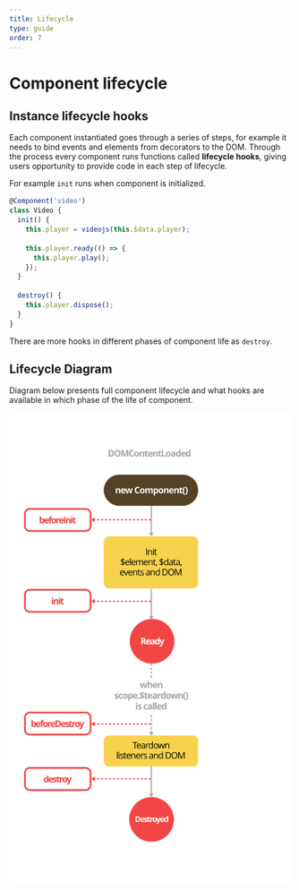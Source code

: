 ```yaml
---
title: Lifecycle
type: guide
order: 7
---
```


# Component lifecycle

## Instance lifecycle hooks

Each component instantiated goes through a series of steps, for example it needs to bind events and elements from decorators to the DOM. Through the process every component runs functions called **lifecycle hooks**, giving users opportunity to provide code in each step of lifecycle.

For example `init` runs when component is initialized.

```js
@Component('video')
class Video {
  init() {
  	this.player = videojs(this.$data.player);
  	
  	this.player.ready(() => {
      this.player.play();
    });
  }	
  
  destroy() {
    this.player.dispose();
  }
}
```

There are more hooks in different phases of component life as `destroy`.

## Lifecycle Diagram

Diagram below presents full component lifecycle and what hooks are available in which phase of the life of component.

<img style="display: block; margin: 0 auto; width: 550px;" src="/images/lifecycle.png">
